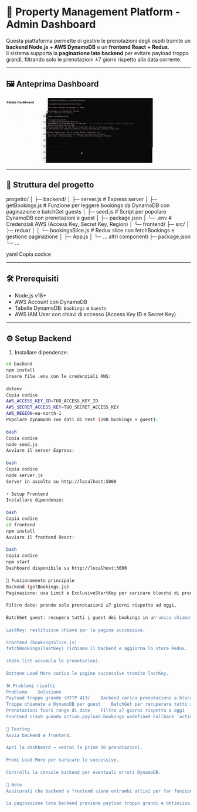 # 🏢 **Property Management Platform - Admin Dashboard**

Questa piattaforma permette di gestire le prenotazioni degli ospiti tramite un **backend Node.js + AWS DynamoDB** e un **frontend React + Redux**.  
Il sistema supporta la **paginazione lato backend** per evitare payload troppo grandi, filtrando solo le prenotazioni ±7 giorni rispetto alla data corrente.

---

## 🖼️ **Anteprima Dashboard**

![Dashboard Preview](./images/gif.gif)

---

## 📂 **Struttura del progetto**

progetto/
│
├─ backend/
│ ├─ server.js # Express server
│ ├─ getBookings.js # Funzione per leggere bookings da DynamoDB con paginazione e batchGet guests
│ ├─ seed.js # Script per popolare DynamoDB con prenotazioni e guest
│ ├─ package.json
│ └─ .env # Credenziali AWS (Access Key, Secret Key, Region)
│
└─ frontend/
├─ src/
│ ├─ redux/
│ │ └─ bookingsSlice.js # Redux slice con fetchBookings e gestione paginazione
│ ├─ App.js
│ └─ ... altri componenti
├─ package.json
└─ ...

yaml
Copia codice

---

## 🛠️ **Prerequisiti**

- Node.js v18+
- AWS Account con DynamoDB
- Tabelle DynamoDB: `Bookings` e `Guests`
- AWS IAM User con chiavi di accesso (Access Key ID e Secret Key)

---

## ⚙️ **Setup Backend**

1. Installare dipendenze:

```bash
cd backend
npm install
Creare file .env con le credenziali AWS:

dotenv
Copia codice
AWS_ACCESS_KEY_ID=TUO_ACCESS_KEY_ID
AWS_SECRET_ACCESS_KEY=TUO_SECRET_ACCESS_KEY
AWS_REGION=eu-north-1
Popolare DynamoDB con dati di test (200 bookings + guest):

bash
Copia codice
node seed.js
Avviare il server Express:

bash
Copia codice
node server.js
Server in ascolto su http://localhost:5000

⚡ Setup Frontend
Installare dipendenze:

bash
Copia codice
cd frontend
npm install
Avviare il frontend React:

bash
Copia codice
npm start
Dashboard disponibile su http://localhost:3000

🚀 Funzionamento principale
Backend (getBookings.js)
Paginazione: usa Limit e ExclusiveStartKey per caricare blocchi di prenotazioni.

Filtro date: prende solo prenotazioni ±7 giorni rispetto ad oggi.

BatchGet guest: recupera tutti i guest dei bookings in un'unica chiamata.

LastKey: restituisce chiave per la pagina successiva.

Frontend (bookingsSlice.js)
fetchBookings(lastKey) richiama il backend e aggiorna lo store Redux.

state.list accumula le prenotazioni.

Bottone Load More carica le pagine successive tramite lastKey.

🛠️ Problemi risolti
Problema	Soluzione
Payload troppo grande (HTTP 413)	Backend carica prenotazioni a blocchi con Limit + ExclusiveStartKey
Troppe chiamate a DynamoDB per guest	BatchGet per recuperare tutti i guest in una chiamata
Prenotazioni fuori range di date	Filtro ±7 giorni rispetto a oggi
Frontend crash quando action.payload.bookings undefined	Fallback `action.payload.bookings

🧪 Testing
Avvia backend e frontend.

Apri la dashboard → vedrai le prime 50 prenotazioni.

Premi Load More per caricare le successive.

Controlla la console backend per eventuali errori DynamoDB.

📌 Note
Assicurati che backend e frontend siano entrambi attivi per far funzionare la dashboard.

La paginazione lato backend previene payload troppo grandi e ottimizza le chiamate a DynamoDB.